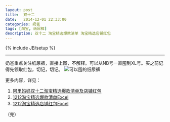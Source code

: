 ```yaml
---
layout: post
title:  双十二
date:   2014-12-01 22:33:00
categories: 奶爸
tags: [淘宝, 纸尿裤]
description: 双十二 淘宝精选爆款清单 淘宝精选店铺红包
---
```

{% include JB/setup %}

---

奶爸重点关注纸尿裤，直接上图，不解释。可以从NB号一直囤到XL号。买之前记得先领取红包，切记，切记。
![可以囤的纸尿裤][1]

更多内容，详见：

 1. [阿里妈妈双十二淘宝精选爆款清单及店铺红包][2]
 2. [1212淘宝精选爆款清单Excel][3]
 3. [1212淘宝精选店铺红包Excel][4]

  [1]: http://l.27zeros.com/blog/wp-content/uploads/2014/12/QQ%E5%9B%BE%E7%89%8720141201223108.png
  [2]: http://1212.27zeros.com/1212.zip
  [3]: http://1212.27zeros.com/1212%E6%B7%98%E5%AE%9D%E7%B2%BE%E9%80%89%E7%88%86%E6%AC%BE%E6%B8%85%E5%8D%95Excel.xls
  [4]: http://1212.27zeros.com/1212%E6%B7%98%E5%AE%9D%E7%B2%BE%E9%80%89%E5%BA%97%E9%93%BA%E7%BA%A2%E5%8C%85Excel.xls

（完）
